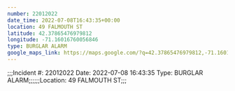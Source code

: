 ```yaml
---
number: 22012022
date_time: 2022-07-08T16:43:35+00:00
location: 49 FALMOUTH ST
latitude: 42.37865476979812
longitude: -71.16016760056846
type: BURGLAR ALARM
google_maps_link: https://maps.google.com/?q=42.37865476979812,-71.16016760056846
---
```


;;;Incident #: 22012022   Date: 2022-07-08 16:43:35   Type: BURGLAR ALARM;;;;;;Location: 49 FALMOUTH ST;;;
